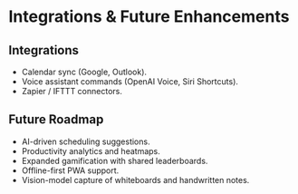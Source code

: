 # Integrations & Future Enhancements

## Integrations
- Calendar sync (Google, Outlook).
- Voice assistant commands (OpenAI Voice, Siri Shortcuts).
- Zapier / IFTTT connectors.

## Future Roadmap
- AI-driven scheduling suggestions.
- Productivity analytics and heatmaps.
- Expanded gamification with shared leaderboards.
- Offline-first PWA support.
- Vision-model capture of whiteboards and handwritten notes.
